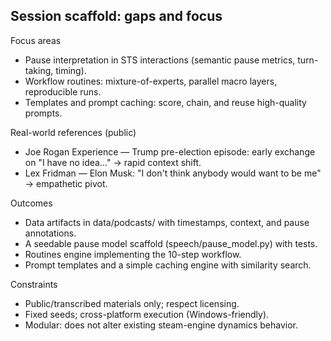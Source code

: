 ## Session scaffold: gaps and focus

Focus areas
- Pause interpretation in STS interactions (semantic pause metrics, turn-taking, timing).
- Workflow routines: mixture-of-experts, parallel macro layers, reproducible runs.
- Templates and prompt caching: score, chain, and reuse high-quality prompts.

Real-world references (public)
- Joe Rogan Experience — Trump pre-election episode: early exchange on "I have no idea..." → rapid context shift.
- Lex Fridman — Elon Musk: "I don't think anybody would want to be me" → empathetic pivot.

Outcomes
- Data artifacts in data/podcasts/ with timestamps, context, and pause annotations.
- A seedable pause model scaffold (speech/pause_model.py) with tests.
- Routines engine implementing the 10-step workflow.
- Prompt templates and a simple caching engine with similarity search.

Constraints
- Public/transcribed materials only; respect licensing.
- Fixed seeds; cross-platform execution (Windows-friendly).
- Modular: does not alter existing steam-engine dynamics behavior.


